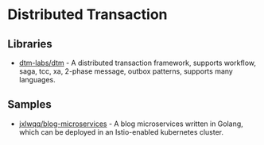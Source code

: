 # Distributed Transaction

## Libraries
- [dtm-labs/dtm](https://github.com/dtm-labs/dtm) - A distributed transaction framework, supports workflow, saga, tcc, xa, 2-phase message, outbox patterns, supports many languages.

## Samples
- [jxlwqq/blog-microservices](https://github.com/jxlwqq/blog-microservices) - A blog microservices written in Golang, which can be deployed in an Istio-enabled kubernetes cluster.